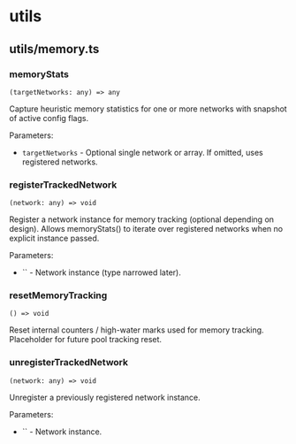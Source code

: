 # utils

## utils/memory.ts

### memoryStats

`(targetNetworks: any) => any`

Capture heuristic memory statistics for one or more networks with snapshot of active config flags.

Parameters:
- `targetNetworks` - Optional single network or array. If omitted, uses registered networks.

### registerTrackedNetwork

`(network: any) => void`

Register a network instance for memory tracking (optional depending on design).
Allows memoryStats() to iterate over registered networks when no explicit instance passed.

Parameters:
- `` - Network instance (type narrowed later).

### resetMemoryTracking

`() => void`

Reset internal counters / high-water marks used for memory tracking.
Placeholder for future pool tracking reset.

### unregisterTrackedNetwork

`(network: any) => void`

Unregister a previously registered network instance.

Parameters:
- `` - Network instance.
